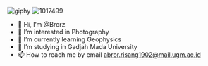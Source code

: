 ![giphy](https://user-images.githubusercontent.com/111769284/188655136-7f21eb9b-f603-454f-91e5-774db8e3f85a.gif)
![1017499](https://user-images.githubusercontent.com/111769284/188486174-85900d1e-dd82-4d98-983c-731088dab8f3.jpg)
- 👋 Hi, I’m @Brorz
- 👀 I’m interested in Photography
- 🌱 I’m currently learning Geophysics
- 💞️ I’m studying in Gadjah Mada University
- 📫 How to reach me by email abror.risang1902@mail.ugm.ac.id
